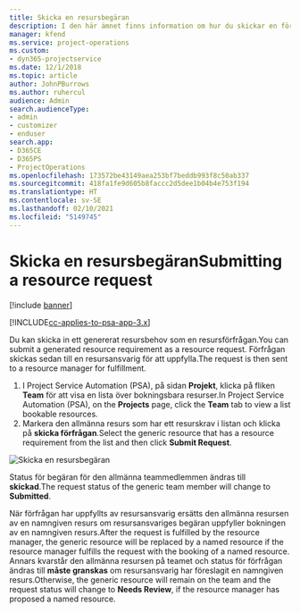 ```yaml
---
title: Skicka en resursbegäran
description: I den här ämnet finns information om hur du skickar en förfrågan för en projektresurs.
manager: kfend
ms.service: project-operations
ms.custom:
- dyn365-projectservice
ms.date: 12/1/2018
ms.topic: article
author: JohnPBurrows
ms.author: ruhercul
audience: Admin
search.audienceType:
- admin
- customizer
- enduser
search.app:
- D365CE
- D365PS
- ProjectOperations
ms.openlocfilehash: 173572be43149aea253bf7beddb993f8c50ab337
ms.sourcegitcommit: 418fa1fe9d605b8faccc2d5dee1b04b4e753f194
ms.translationtype: HT
ms.contentlocale: sv-SE
ms.lasthandoff: 02/10/2021
ms.locfileid: "5149745"
---
```

# <a name="submitting-a-resource-request"></a><span data-ttu-id="3f021-103">Skicka en resursbegäran</span><span class="sxs-lookup"><span data-stu-id="3f021-103">Submitting a resource request</span></span>

[!include [banner](../includes/psa-now-project-operations.md)]

[!INCLUDE[cc-applies-to-psa-app-3.x](../includes/cc-applies-to-psa-app-3x.md)]

<span data-ttu-id="3f021-104">Du kan skicka in ett genererat resursbehov som en resursförfrågan.</span><span class="sxs-lookup"><span data-stu-id="3f021-104">You can submit a generated resource requirement as a resource request.</span></span> <span data-ttu-id="3f021-105">Förfrågan skickas sedan till en resursansvarig för att uppfylla.</span><span class="sxs-lookup"><span data-stu-id="3f021-105">The request is then sent to a resource manager for fulfillment.</span></span>

1. <span data-ttu-id="3f021-106">I Project Service Automation (PSA), på sidan **Projekt**, klicka på fliken **Team** för att visa en lista över bokningsbara resurser.</span><span class="sxs-lookup"><span data-stu-id="3f021-106">In Project Service Automation (PSA), on the **Projects** page, click the **Team** tab to view a list bookable resources.</span></span> 
2. <span data-ttu-id="3f021-107">Markera den allmänna resurs som har ett resurskrav i listan och klicka på **skicka förfrågan**.</span><span class="sxs-lookup"><span data-stu-id="3f021-107">Select the generic resource that has a resource requirement from the list and then click **Submit Request**.</span></span>

![Skicka en resursbegäran](media/RM-how-to-18.png)

<span data-ttu-id="3f021-109">Status för begäran för den allmänna teammedlemmen ändras till **skickad**.</span><span class="sxs-lookup"><span data-stu-id="3f021-109">The request status of the generic team member will change to **Submitted**.</span></span>

<span data-ttu-id="3f021-110">När förfrågan har uppfyllts av resursansvarig ersätts den allmänna resursen av en namngiven resurs om resursansvariges begäran uppfyller bokningen av en namngiven resurs.</span><span class="sxs-lookup"><span data-stu-id="3f021-110">After the request is fulfilled by the resource manager, the generic resource will be replaced by a named resource if the resource manager fulfills the request with the booking of a named resource.</span></span> <span data-ttu-id="3f021-111">Annars kvarstår den allmänna resursen på teamet och status för förfrågan ändras till **måste granskas** om resursansvarig har föreslagit en namngiven resurs.</span><span class="sxs-lookup"><span data-stu-id="3f021-111">Otherwise, the generic resource will remain on the team and the request status will change to **Needs Review**, if the resource manager has proposed a named resource.</span></span>
